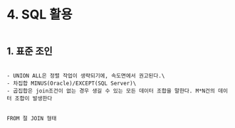 # 4. SQL 활용

```{figure} https://th.bing.com/th/id/OIP.-KvoMKZ3ekyioo7aFrQgMgHaHH?pid=ImgDet&rs=1
```

## 1. 표준 조인

```{figure} https://dataonair.or.kr/publishing/img/knowledge/SQL_200.jpg

- UNION ALL은 정렬 작업이 생략되기에, 속도면에서 권고된다.\
- 차집합 MINUS(Oracle)/EXCEPT(SQL Server)\
- 곱집합은 join조건이 없는 경우 생길 수 있는 모든 데이터 조합을 말한다. M*N건의 데이터 조합이 발생한다
```

```{figure} https://dataonair.or.kr/publishing/img/knowledge/SQL_201.jpg
```

```{figure} https://img1.daumcdn.net/thumb/R1280x0/?scode=mtistory2&fname=https%3A%2F%2Fblog.kakaocdn.net%2Fdn%2FdDEw7X%2Fbtq9JMk9qhb%2FpPskEIME2lxV3TpOEqLCJk%2Fimg.png
FROM 절 JOIN 형태
```
